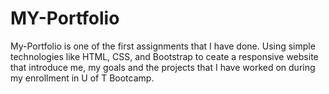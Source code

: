 # MY-Portfolio

My-Portfolio is one of the first assignments that I have done. Using simple technologies like HTML, CSS, and Bootstrap to ceate a responsive website that introduce me, my goals and the projects that I have worked on during my enrollment in U of T Bootcamp.
